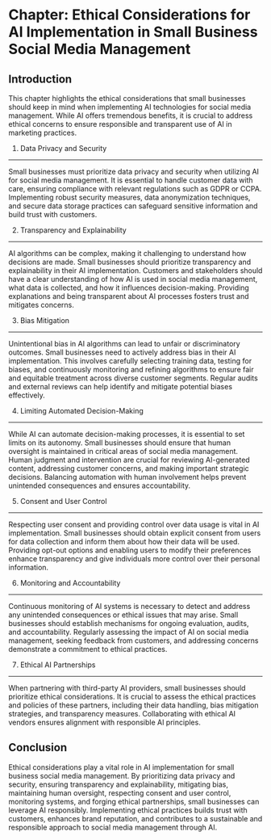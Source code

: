 Chapter: Ethical Considerations for AI Implementation in Small Business Social Media Management
===============================================================================================

Introduction
------------

This chapter highlights the ethical considerations that small businesses should keep in mind when implementing AI technologies for social media management. While AI offers tremendous benefits, it is crucial to address ethical concerns to ensure responsible and transparent use of AI in marketing practices.

1. Data Privacy and Security
----------------------------

Small businesses must prioritize data privacy and security when utilizing AI for social media management. It is essential to handle customer data with care, ensuring compliance with relevant regulations such as GDPR or CCPA. Implementing robust security measures, data anonymization techniques, and secure data storage practices can safeguard sensitive information and build trust with customers.

2. Transparency and Explainability
----------------------------------

AI algorithms can be complex, making it challenging to understand how decisions are made. Small businesses should prioritize transparency and explainability in their AI implementation. Customers and stakeholders should have a clear understanding of how AI is used in social media management, what data is collected, and how it influences decision-making. Providing explanations and being transparent about AI processes fosters trust and mitigates concerns.

3. Bias Mitigation
------------------

Unintentional bias in AI algorithms can lead to unfair or discriminatory outcomes. Small businesses need to actively address bias in their AI implementation. This involves carefully selecting training data, testing for biases, and continuously monitoring and refining algorithms to ensure fair and equitable treatment across diverse customer segments. Regular audits and external reviews can help identify and mitigate potential biases effectively.

4. Limiting Automated Decision-Making
-------------------------------------

While AI can automate decision-making processes, it is essential to set limits on its autonomy. Small businesses should ensure that human oversight is maintained in critical areas of social media management. Human judgment and intervention are crucial for reviewing AI-generated content, addressing customer concerns, and making important strategic decisions. Balancing automation with human involvement helps prevent unintended consequences and ensures accountability.

5. Consent and User Control
---------------------------

Respecting user consent and providing control over data usage is vital in AI implementation. Small businesses should obtain explicit consent from users for data collection and inform them about how their data will be used. Providing opt-out options and enabling users to modify their preferences enhance transparency and give individuals more control over their personal information.

6. Monitoring and Accountability
--------------------------------

Continuous monitoring of AI systems is necessary to detect and address any unintended consequences or ethical issues that may arise. Small businesses should establish mechanisms for ongoing evaluation, audits, and accountability. Regularly assessing the impact of AI on social media management, seeking feedback from customers, and addressing concerns demonstrate a commitment to ethical practices.

7. Ethical AI Partnerships
--------------------------

When partnering with third-party AI providers, small businesses should prioritize ethical considerations. It is crucial to assess the ethical practices and policies of these partners, including their data handling, bias mitigation strategies, and transparency measures. Collaborating with ethical AI vendors ensures alignment with responsible AI principles.

Conclusion
----------

Ethical considerations play a vital role in AI implementation for small business social media management. By prioritizing data privacy and security, ensuring transparency and explainability, mitigating bias, maintaining human oversight, respecting consent and user control, monitoring systems, and forging ethical partnerships, small businesses can leverage AI responsibly. Implementing ethical practices builds trust with customers, enhances brand reputation, and contributes to a sustainable and responsible approach to social media management through AI.
